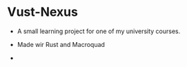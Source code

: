 # Vust-Nexus

- A small learning project for one of my university courses. 
- Made wir Rust and Macroquad

- 
